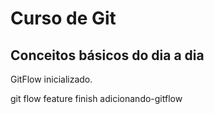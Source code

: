 # Curso de Git
## Conceitos básicos do dia a dia
GitFlow inicializado.


 git flow feature finish adicionando-gitflow